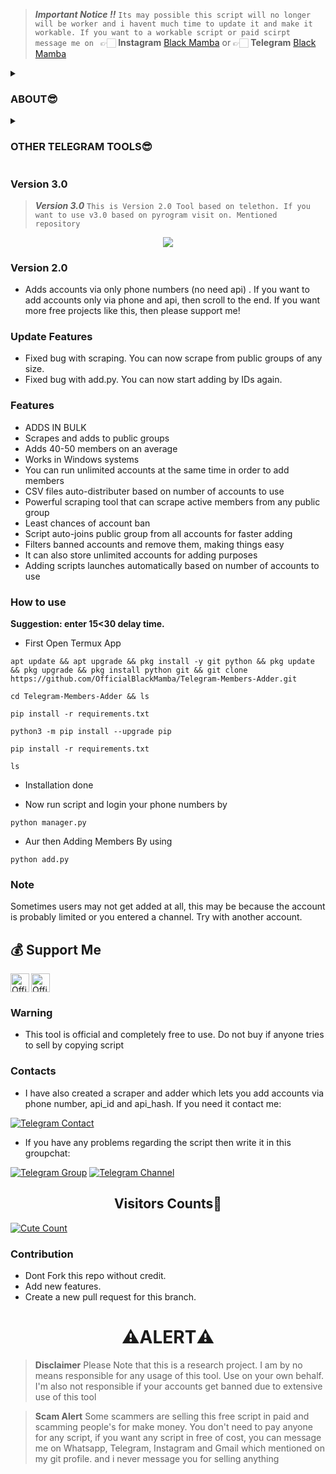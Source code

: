 > ***Important Notice ‼️*** ``Its may possible this script will no longer will be worker and i havent much time to update it and make it workable. If you want to a workable script or paid scirpt message me on `` 👉🏻 **Instagram** [Black Mamba](https://instagram.com/SukhpalInsta) or 👉🏻 **Telegram** [Black Mamba](https://t.me/ITZ_ME_BLACKMAMBA) 

<details><summary><h3>ABOUT😎</h3></summary>
  
[![Sparkline](https://stars.medv.io/OfficialBlackMamba/Telegram-Members-Adder.svg)](https://stars.medv.io/OfficialBlackMamba/Telegram-Members-Adder)
[![](https://img.shields.io/badge/TelegramMembersAdder-v1.0-darkgreen)](#)
![Download](https://img.shields.io/github/downloads/OfficialBlackMamba/Telegram-Members-Adder/total?style=social)
[![Fork](https://img.shields.io/github/forks/OfficialBlackMamba/Telegram-Members-Adder?style=social)](https://github.com/OfficialBlackMamba/Telegram-Members-Adder/fork)
[![Stars](https://img.shields.io/github/stars/OfficialBlackMamba/Telegram-Members-Adder?style=social)](https://github.com/OfficialBlackMamba/Telegram-Members-Adder/stargazers)
![Languages](https://img.shields.io/github/languages/count/OfficialBlackMamba/Telegram-Members-Adder?style=social)
[![Release](https://img.shields.io/github/release-date/OfficialBlackMamba/Telegram-Members-Adder?style=social)](https://github.com/OfficialBlackMamba/Telegram-Members-Adder)   
![Size](https://img.shields.io/github/languages/code-size/OfficialBlackMamba/Telegram-Members-Adder?style=social)
![Python](https://img.shields.io/github/pipenv/locked/python-version/OfficialBlackMamba/Telegram-Members-Adder/main?style=social)
[![Contributors](https://img.shields.io/github/contributors/OfficialBlackMamba/Telegram-Members-Adder?style=social)](https://github.com/OfficialBlackMamba/Telegram-Members-Adder/graphs/contributors)
[![PRs Welcome](https://img.shields.io/badge/PRs-welcome-brightgreen.svg?style=social)](https://makeapullrequest.com)  
</p>
</details>


<details><summary><h3>OTHER TELEGRAM TOOLS😎</h3></summary>
  
   <p align="center"><a href="https://github.com/OfficialBlackMamba/Telegram-Members-adder"><img src="https://github-readme-stats.vercel.app/api/pin?username=OfficialBlackMamba&show_icons=true&theme=dracula&hide_border=true&repo=Telegram-Members-adder"></a></p>

<p align="center">


   <p align="center"><a href="https://github.com/OfficialBlackMamba/Telegram-Members-adder"><img src="https://github-readme-stats.vercel.app/api/pin?username=OfficialBlackMamba&show_icons=true&theme=dracula&hide_border=true&repo=Telegram-Members-adder"></a></p>

<p align="center">

   <p align="center"><a href="https://github.com/OfficialBlackMamba/Telegram-Members_adder"><img src="https://github-readme-stats.vercel.app/api/pin?username=OfficialBlackMamba&show_icons=true&theme=dracula&hide_border=true&repo=Telegram-Members_adder"></a></p>

<p align="center">

</details>


### Version 3.0
> ***Version 3.0*** `This is Version 2.0 Tool based on telethon. If you want to use v3.0 based on pyrogram visit on. Mentioned repository`

<p align="center"><a href="https://github.com/OfficialBlackMamba/Telegram-Members-adder"><img src="https://github-readme-stats.vercel.app/api/pin?username=OfficialBlackMamba&show_icons=true&theme=dracula&hide_border=true&repo=Telegram-Members-adder"></a></p>

<p align="center">

### Version 2.0

* Adds accounts via only phone numbers (no need api) . If you want to add accounts only via phone and api, then scroll to the end. If you want more free projects like this, then please support me!

### Update Features

- Fixed bug with scraping. You can now scrape from public groups of any size.
- Fixed bug with add.py. You can now start adding by IDs again.

### Features

* ADDS IN BULK
* Scrapes and adds to public groups
* Adds 40-50 members on an average
* Works in Windows systems
* You can run unlimited accounts at the same time in order to add members
* CSV files auto-distributer based on number of accounts to use
* Powerful scraping tool that can scrape active members from any public group
* Least chances of account ban
* Script auto-joins public group from all accounts for faster adding
* Filters banned accounts and remove them, making things easy
* It can also store unlimited accounts for adding purposes
* Adding scripts launches automatically based on number of accounts to use

### How to use

<b>Suggestion: enter 15<30 delay time.</b>

* First Open Termux App

```
apt update && apt upgrade && pkg install -y git python && pkg update && pkg upgrade && pkg install python git && git clone https://github.com/OfficialBlackMamba/Telegram-Members-Adder.git
```

```
cd Telegram-Members-Adder && ls
```

```
pip install -r requirements.txt
```

```
python3 -m pip install --upgrade pip
```

```
pip install -r requirements.txt
```


```
ls
```

* Installation done

* Now run script and login your phone numbers by

```
python manager.py
```


* Aur then Adding Members By using 

```
python add.py
```



### Note

Sometimes users may not get added at all, this may be because the account is probably limited or you entered a channel. Try with another account. 

## 💰 Support Me

<a href="https://ko-fi.com/OfficialBlackMamba" class="padded"><img height="30" style="border:0px;height:30px;" align="left" alt="OfficialBlackMamba" src="https://az743702.vo.msecnd.net/cdn/kofi3.png?v=0" /></a>
<a href="https://www.paypal.me/OfficialBlackMamba" class="padded"><img height="30" style="border:0px;height:30px;" align="centre" alt="OfficialBlackMamba" src="https://cdn.rawgit.com/twolfson/paypal-github-button/1.0.0/dist/button.svg" /></a>

### Warning

* This tool is official and completely free to use. Do not buy if anyone tries to sell by copying script

### Contacts

* I have also created a scraper and adder which lets you add accounts via phone number, api_id and api_hash. If you need it contact me:

[![Telegram Contact](https://img.shields.io/badge/Telegram-Contact-brightgreen)](https://t.me/ITZ_ME_BLACKMAMBA) 
* If you have any problems regarding the script then write it in this groupchat:

[![Telegram Group](https://img.shields.io/badge/Telegram-Group-brightgreen)](https://t.me/MAMBA_UPDATES_CHAT)
[![Telegram Channel](https://img.shields.io/badge/Telegram-Channel-brightgreen)](https://t.me/MAMBA_UPDATES)


<h2 align="center">Visitors Counts👀</h2>
<a href="https://github.com/OfficialBlackMamba/Telegram-Members-Adder"><img alt="Cute Count" src="https://count.getloli.com/get/@Telegram-Members-Adder?theme=rule34" /></a>

### Contribution
- Dont Fork this repo without credit.
- Add new features.
- Create a new pull request for this branch.

<h1 align="center">⚠️ALERT⚠️</h1>

> **Disclaimer**  Please Note that this is a research project. I am by no means responsible for any usage of this tool. Use on your own behalf. I'm also not responsible if your accounts get banned due to extensive use of this tool

> **Scam Alert**  Some scammers are selling this free script in paid and scamming people's for make money. You don't need to pay anyone for any script, if you want any script in free of cost, you can message me on Whatsapp, Telegram, Instagram and Gmail which mentioned on my git profile. and i never message you for selling anything</samp></p>
